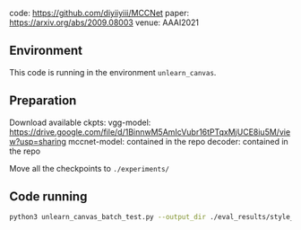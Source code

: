 code: https://github.com/diyiiyiii/MCCNet
paper: https://arxiv.org/abs/2009.08003
venue: AAAI2021

## Environment

This code is running in the environment `unlearn_canvas`.

## Preparation
Download available ckpts:
vgg-model: https://drive.google.com/file/d/1BinnwM5AmIcVubr16tPTqxMjUCE8iu5M/view?usp=sharing
mccnet-model: contained in the repo
decoder: contained in the repo

Move all the checkpoints to `./experiments/`


## Code running

```bash
python3 unlearn_canvas_batch_test.py --output_dir ./eval_results/style_transfer/mcc/style60/ --img_dir PATH_TO_DATASET_DIR
```